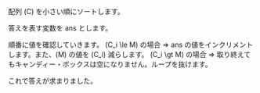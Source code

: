 配列 \(C\) を小さい順にソートします。

答えを表す変数を ans とします。

順番に値を確認していきます。
\(C_i \le M\) の場合
⇒ ans の値をインクリメントします。また、\(M\) の値を \(C_i\) 減らします。
\(C_i \gt M\) の場合
⇒ 取り終えてもキャンディー・ボックスは空になりません。ループを抜けます。

これで答えが求まりました。